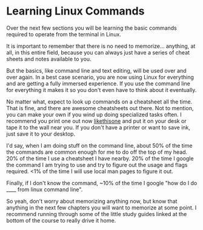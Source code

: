 # Learning Linux Commands
Over the next few sections you will be learning the basic commands required to operate from the terminal in Linux.

It is important to remember that there is no need to memorize... anything, at all, in this entire field, because you can always just have a series of cheat sheets and notes available to you.

But the basics, like command line and text editing, will be used over and over again. In a best case scenario, you are now using Linux for everything and are getting a fully immersed experience. If you use the command line for everything it makes it so you don't even have to think about it eventually.

No matter what, expect to look up commands on a cheatsheet all the time. That is fine, and there are awesome cheatsheets out there. Not to mention, you can make your own if you wind up doing specialized tasks often. I recommend you print one out now [likethisone](https://images.linoxide.com/linux-commands-cheat-sheet-A4.pdf) and put it on your desk or tape it to the wall near you. If you don't have a printer or want to save ink, just save it to your desktop.

I'd say, when I am doing stuff on the command line, about 50% of the time the commands are common enough for me to do off the top of my head. 20% of the time I use a cheatsheet I have nearby. 20% of the time I google the command I am trying to use and try to figure out the usage and flags required. <1% of the time I will use local man pages to figure it out.

Finally, if I don't know the command, ~10% of the time I google "how do I do ____ from linux command line".

So yeah, don't worry about memorizing anything now, but know that anything in the next few chapters you will want to memorize at some point. I recommend running through some of the little study guides linked at the bottom of the course to really drive it home.
